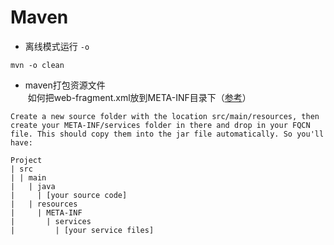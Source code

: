 Maven
==

- 离线模式运行 `-o`  
```
mvn -o clean
```

- maven打包资源文件  
  如何把web-fragment.xml放到META-INF目录下（[参考](https://stackoverflow.com/a/17531764)）
```
Create a new source folder with the location src/main/resources, then create your META-INF/services folder in there and drop in your FQCN file. This should copy them into the jar file automatically. So you'll have:

Project
| src
| | main
|   | java
|     | [your source code]
|   | resources
|     | META-INF
|       | services
|         | [your service files]
```
